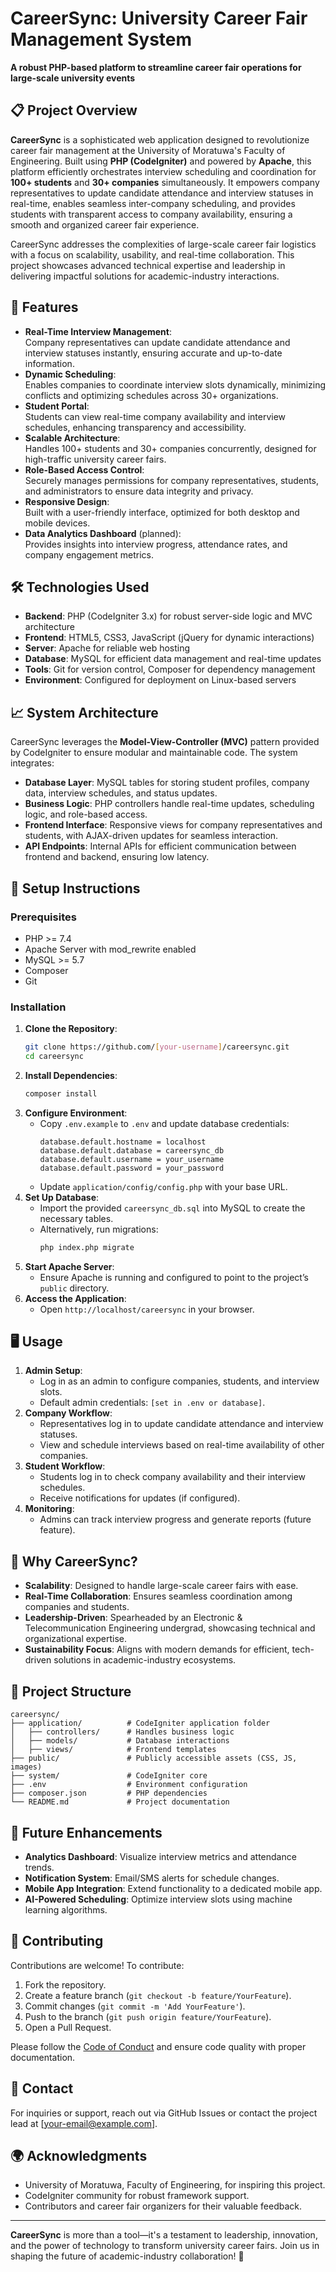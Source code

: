 # CareerSync: University Career Fair Management System

 
**A robust PHP-based platform to streamline career fair operations for large-scale university events**

## 📋 Project Overview

**CareerSync** is a sophisticated web application designed to revolutionize career fair management at the University of Moratuwa's Faculty of Engineering. Built using **PHP (CodeIgniter)** and powered by **Apache**, this platform efficiently orchestrates interview scheduling and coordination for **100+ students** and **30+ companies** simultaneously. It empowers company representatives to update candidate attendance and interview statuses in real-time, enables seamless inter-company scheduling, and provides students with transparent access to company availability, ensuring a smooth and organized career fair experience.

CareerSync addresses the complexities of large-scale career fair logistics with a focus on scalability, usability, and real-time collaboration. This project showcases advanced technical expertise and leadership in delivering impactful solutions for academic-industry interactions.

## 🚀 Features

- **Real-Time Interview Management**:  
  Company representatives can update candidate attendance and interview statuses instantly, ensuring accurate and up-to-date information.
- **Dynamic Scheduling**:  
  Enables companies to coordinate interview slots dynamically, minimizing conflicts and optimizing schedules across 30+ organizations.
- **Student Portal**:  
  Students can view real-time company availability and interview schedules, enhancing transparency and accessibility.
- **Scalable Architecture**:  
  Handles 100+ students and 30+ companies concurrently, designed for high-traffic university career fairs.
- **Role-Based Access Control**:  
  Securely manages permissions for company representatives, students, and administrators to ensure data integrity and privacy.
- **Responsive Design**:  
  Built with a user-friendly interface, optimized for both desktop and mobile devices.
- **Data Analytics Dashboard** (planned):  
  Provides insights into interview progress, attendance rates, and company engagement metrics.

## 🛠️ Technologies Used

- **Backend**: PHP (CodeIgniter 3.x) for robust server-side logic and MVC architecture
- **Frontend**: HTML5, CSS3, JavaScript (jQuery for dynamic interactions)
- **Server**: Apache for reliable web hosting
- **Database**: MySQL for efficient data management and real-time updates
- **Tools**: Git for version control, Composer for dependency management
- **Environment**: Configured for deployment on Linux-based servers

## 📈 System Architecture

CareerSync leverages the **Model-View-Controller (MVC)** pattern provided by CodeIgniter to ensure modular and maintainable code. The system integrates:

- **Database Layer**: MySQL tables for storing student profiles, company data, interview schedules, and status updates.
- **Business Logic**: PHP controllers handle real-time updates, scheduling logic, and role-based access.
- **Frontend Interface**: Responsive views for company representatives and students, with AJAX-driven updates for seamless interaction.
- **API Endpoints**: Internal APIs for efficient communication between frontend and backend, ensuring low latency.

## 📝 Setup Instructions

### Prerequisites
- PHP >= 7.4
- Apache Server with mod_rewrite enabled
- MySQL >= 5.7
- Composer
- Git

### Installation
1. **Clone the Repository**:
   ```bash
   git clone https://github.com/[your-username]/careersync.git
   cd careersync
   ```
2. **Install Dependencies**:
   ```bash
   composer install
   ```
3. **Configure Environment**:
   - Copy `.env.example` to `.env` and update database credentials:
     ```
     database.default.hostname = localhost
     database.default.database = careersync_db
     database.default.username = your_username
     database.default.password = your_password
     ```
   - Update `application/config/config.php` with your base URL.
4. **Set Up Database**:
   - Import the provided `careersync_db.sql` into MySQL to create the necessary tables.
   - Alternatively, run migrations:
     ```bash
     php index.php migrate
     ```
5. **Start Apache Server**:
   - Ensure Apache is running and configured to point to the project’s `public` directory.
6. **Access the Application**:
   - Open `http://localhost/careersync` in your browser.

## 🖥️ Usage

1. **Admin Setup**:
   - Log in as an admin to configure companies, students, and interview slots.
   - Default admin credentials: `[set in .env or database]`.
2. **Company Workflow**:
   - Representatives log in to update candidate attendance and interview statuses.
   - View and schedule interviews based on real-time availability of other companies.
3. **Student Workflow**:
   - Students log in to check company availability and their interview schedules.
   - Receive notifications for updates (if configured).
4. **Monitoring**:
   - Admins can track interview progress and generate reports (future feature).

## 🌟 Why CareerSync?

- **Scalability**: Designed to handle large-scale career fairs with ease.
- **Real-Time Collaboration**: Ensures seamless coordination among companies and students.
- **Leadership-Driven**: Spearheaded by an Electronic & Telecommunication Engineering undergrad, showcasing technical and organizational expertise.
- **Sustainability Focus**: Aligns with modern demands for efficient, tech-driven solutions in academic-industry ecosystems.

## 📂 Project Structure

```
careersync/
├── application/          # CodeIgniter application folder
│   ├── controllers/      # Handles business logic
│   ├── models/           # Database interactions
│   ├── views/            # Frontend templates
├── public/               # Publicly accessible assets (CSS, JS, images)
├── system/               # CodeIgniter core
├── .env                  # Environment configuration
├── composer.json         # PHP dependencies
└── README.md             # Project documentation
```

## 🔮 Future Enhancements

- **Analytics Dashboard**: Visualize interview metrics and attendance trends.
- **Notification System**: Email/SMS alerts for schedule changes.
- **Mobile App Integration**: Extend functionality to a dedicated mobile app.
- **AI-Powered Scheduling**: Optimize interview slots using machine learning algorithms.

## 🤝 Contributing

Contributions are welcome! To contribute:
1. Fork the repository.
2. Create a feature branch (`git checkout -b feature/YourFeature`).
3. Commit changes (`git commit -m 'Add YourFeature'`).
4. Push to the branch (`git push origin feature/YourFeature`).
5. Open a Pull Request.

Please follow the [Code of Conduct](CODE_OF_CONDUCT.md) and ensure code quality with proper documentation.

## 📧 Contact

For inquiries or support, reach out via GitHub Issues or contact the project lead at [your-email@example.com].

## 🌍 Acknowledgments

- University of Moratuwa, Faculty of Engineering, for inspiring this project.
- CodeIgniter community for robust framework support.
- Contributors and career fair organizers for their valuable feedback.

---

**CareerSync** is more than a tool—it's a testament to leadership, innovation, and the power of technology to transform university career fairs. Join us in shaping the future of academic-industry collaboration! 🌟
